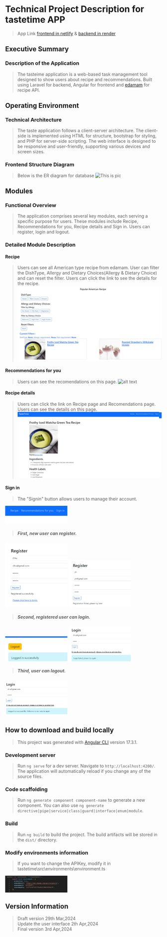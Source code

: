 # Technical Project Description for tastetime APP

> App Link
[frontend in netlify](https://cheerful-pasca-6e4742.netlify.app/) & 
[backend in render](https://u06-fullstack-recipe-app-cherryliuliuchen.onrender.com/api/register)

## Executive Summary
### Description of the Application
> The tasteime application is a web-based task management tool designed to show users about recipe and recommendations. Built using Laravel for backend, Angular for frontend and [edamam](https://developer.edamam.com/edamam-docs-recipe-api) for recipe API. 

## Operating Environment
### Technical Architecture
> The taste application follows a client-server architecture. The client-side is implemented using HTML for structure, bootstrap for styling, and PHP for server-side scripting. The web interface is designed to be responsive and user-friendly, supporting various devices and screen sizes.

### Frontend Structure Diagram
> Below is the ER diagram for database
![This is pic](pic/ER.jpg "pic ")


## Modules
### Functional Overview
> The application comprises several key modules, each serving a specific purpose for users. These modules include Recipe, Recommendations for you, Recipe details and Sign in. Users can register, login and logout.

### Detailed Module Description
#### Recipe
> Users can see all American type recipe from edamam. User can filter the DishType, Allergy and Dietary Choices(Allergy & Dietary Choice) and can reset the filter. Users can click the link to see the details for the recipe.
![alt text](src/assets/images/recipe.jpg)

#### Recommendations for you
> Users can see the recomendations on this page.
![alt text](src/assets/images/recommendation.jpg)

#### Recipe details
> Users can click the link on Recipe page and Recomendations page. Users can see the details on this page.
![alt text](src/assets/images/details.jpg)

#### Sign in
> The "Signin" button allows users to manage their account.
<img src="src/assets/images/signin.jpg" alt="Register Page" width="200"/>

> ##### First, new user can register.
<img src="src/assets/images/register.jpg" alt="Register Page" width="200"/>
<img src="src/assets/images/registerfailed.jpg" alt="Register Page" width="200"/>

> ##### Second, registered user can login.
<img src="src/assets/images/loginsuccessful.jpg" alt="Register Page" width="200"/>
<img src="src/assets/images/loginfailed.jpg" alt="Register Page" width="200"/>

> ##### Third, user can logout.
<img src="src/assets/images/logout.jpg" alt="Register Page" width="200"/>

## How to download and build locally
> This project was generated with [Angular CLI](https://github.com/angular/angular-cli) version 17.3.1.

###  Development server
> Run `ng serve` for a dev server. Navigate to `http://localhost:4200/`. The application will automatically reload if you change any of the source files.

###  Code scaffolding
> Run `ng generate component component-name` to generate a new component. You can also use `ng generate directive|pipe|service|class|guard|interface|enum|module`.

###  Build
> Run `ng build` to build the project. The build artifacts will be stored in the `dist/` directory.

###  Modify environments information
> If you want to change the APIKey, modify it in tastetime\src\environments\environment.ts
<img src="src/assets/images/image.png" alt="Register Page" width="200"/>


## Version Information
> Draft version 29th Mar,2024  
> Update the user interface 2th Apr,2024  
> Final version 3rd Apr,2024


